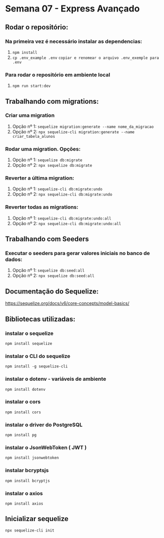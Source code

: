 # Semana 07 - Express Avançado

## Rodar o repositório:

### Na primeira vez é necessário instalar as dependencias:
1. `npm install`
2. `cp .env_example .env` 
`copiar e renomear o arquivo .env_exemple para .env`

### Para rodar o repositório em ambiente local
1. `npm run start:dev`

## Trabalhando com migrations:

### Criar uma migration
1. Opção nº 1: `sequelize migration:generate --name nome_da_migracao`
2. Opção nº 2: `npx sequelize-cli migration:generate --name criar_tabela_alunos`
### Rodar uma migration. Opções:
1. Opção nº 1: `sequelize db:migrate`
2. Opção nº 2: `npx sequelize db:migrate`

### Reverter a última migration:
1. Opção nº 1: `sequelize-cli db:migrate:undo`
2. Opção nº 2: `npx sequelize-cli db:migrate:undo`

### Reverter todas as migrations:
1. Opção nº 1: `sequelize-cli db:migrate:undo:all`
2. Opção nº 2: `npx sequelize-cli db:migrate:undo:all`


## Trabalhando com Seeders

### Executar o seeders para gerar valores iniciais no banco de dados:
1. Opção nº 1: `sequelize db:seed:all`
2. Opção nº 2: `npx sequelize db:seed:all`

## Documentação do Sequelize:
https://sequelize.org/docs/v6/core-concepts/model-basics/

## Bibliotecas utilizadas:
### instalar o sequelize
`npm install sequelize` 
### instalar o CLI do sequelize
`npm install -g sequelize-cli`
### instalar o dotenv - variáveis de ambiente
`npm install dotenv`
### instalar o cors
`npm install cors`
### instalar o driver do PostgreSQL
`npm install pg` 
### instalar o JsonWebToken ( JWT )
`npm install jsonwebtoken`
### instalar bcryptsjs
`npm install bcryptjs`
### instalar o axios
`npm install axios`

## Inicializar sequelize
`npx sequelize-cli init`